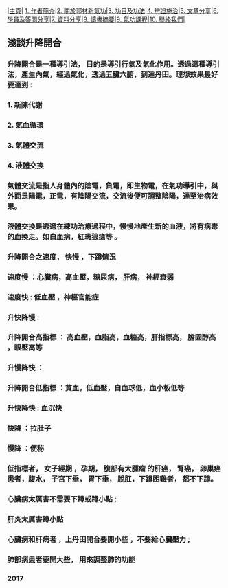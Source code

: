 |[主頁](/README.md)| [1. 作者簡介](/a10.md)|[2. 關於郭林新氣功](/a1.md)|[3. 功目及功法](/a2.md)|[4. 辨證施治](/a3.md)|[5. 文章分享](/a5.md)|[6. 學員及答問分享](/a6.md)|[7. 資料分享](/a7.md)|[8. 讀書摘要](/a4.md)|[9. 氣功課程](/郭林新氣功課程.md)|[10. 聯絡我們](/a9.md)|

## 淺談升降開合  

### 升降開合是一種導引法， 目的是導引行氣及氣化作用。透過這種導引法，產生內氣，經過氣化，透過五臟六腑，到達丹田。理想效果最好要達到 :   

### 1. 新陳代謝  
### 2. 氣血循環  
### 3. 氣體交流  
### 4. 液體交換  

### 氣體交流是指人身體內的陰電，負電，即生物電，在氣功導引中，與外面是陽電，正電，有陰陽交流，交流後便可調整陰陽，達至治病效果。  

### 液體交換是透過在練功治療過程中，慢慢地產生新的血液，將有病毒的血換走。如白血病，紅斑狼瘡等 。  

### 升降開合之速度， 快慢 ，下蹲情況  

### 速度慢 ：心臟病，高血壓，糖尿病， 肝病， 神經衰弱  
### 速度快 : 低血壓 ，神經官能症  

### 升快降慢 :  
### 升降開合高指標 ： 高血壓，血脂高，血糖高，肝指標高， 膽固醇高 ，眼壓高等  

### 升慢降快 ：  
### 升降開合低指標 ：貧血，低血壓，白血球低，血小板低等  

### 升快降快 : 血沉快  

### 快降 ：拉肚子  
### 慢降 ：便秘  

### 低指標者， 女子經期 ，孕期， 腹部有大腫瘤 的肝癌， 腎癌， 卵巢癌患者，腹水， 子宮下垂， 胃下垂， 脫肛，下蹲困難者， 都不下蹲。  
### 心臟病太厲害不需要下蹲或蹲小點 ;  
### 肝炎太厲害蹲小點  

### 心臟病和肝病者 ，上丹田開合要開小些 ，不要給心臟壓力 ;  
### 肺部病患者要開大些， 用來調整肺的功能  

### 2017 
